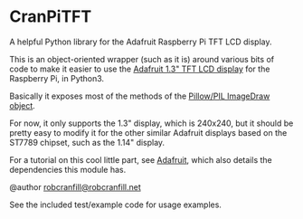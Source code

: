 # CranPiTFT
A helpful Python library for the Adafruit Raspberry Pi TFT LCD display.

This is an object-oriented wrapper (such as it is) around various bits of code to make
it easier to use the [Adafruit 1.3" TFT LCD display](https://www.adafruit.com/product/4484)
for the Raspberry Pi, in Python3.

Basically it exposes most of the methods of the [Pillow/PIL ImageDraw object](https://pillow.readthedocs.io/en/stable/reference/ImageDraw.html).

For now, it only supports the 1.3" display, which is 240x240, but it should be pretty easy
to modify it for the other similar Adafruit displays based on the ST7789 chipset, such as
the 1.14" display.

For a tutorial on this cool little part, see [Adafruit](https://learn.adafruit.com/adafruit-mini-pitft-135x240-color-tft-add-on-for-raspberry-pi), which also details the dependencies this module has.

@author robcranfill@robcranfill.net

See the included test/example code for usage examples.
